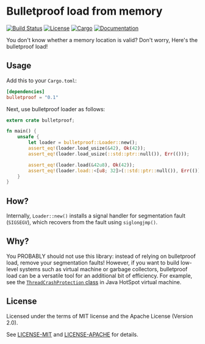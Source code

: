 # Bulletproof load from memory

[![Build Status](https://travis-ci.org/jeehoonkang/bulletproof-rs.svg?branch=master)](https://travis-ci.org/jeehoonkang/bulletproof-rs)
[![License](https://img.shields.io/badge/license-MIT%2FApache--2.0-blue.svg)](https://github.com/jeehoonkang/bulletproof-rs)
[![Cargo](https://img.shields.io/crates/v/bulletproof.svg)](https://crates.io/crates/bulletproof)
[![Documentation](https://docs.rs/bulletproof/badge.svg)](https://docs.rs/bulletproof)

You don't know whether a memory location is valid? Don't worry, Here's the bulletproof load!


## Usage

Add this to your `Cargo.toml`:

```toml
[dependencies]
bulletproof = "0.1"
```

Next, use bulletproof loader as follows:

```rust
extern crate bulletproof;

fn main() {
    unsafe {
        let loader = bulletproof::Loader::new();
        assert_eq!(loader.load_usize(&42), Ok(42));
        assert_eq!(loader.load_usize(::std::ptr::null()), Err(()));

        assert_eq!(loader.load(&42u8), Ok(42));
        assert_eq!(loader.load::<[u8; 32]>(::std::ptr::null()), Err(()));
    }
}
```


## How?

Internally, `Loader::new()` installs a signal handler for segmentation fault (`SIGSEGV`), which
recovers from the fault using `siglongjmp()`.


## Why?

You PROBABLY should not use this library: instead of relying on bulletproof load, remove your
segmentation faults! However, if you want to build low-level systems such as virtual machine or
garbage collectors, bulletproof load can be a versatile tool for an additional bit of
efficiency. For example, see the [`ThreadCrashProtection`
class](http://hg.openjdk.java.net/jdk10/jdk10/hotspot/file/tip/src/os/posix/vm/os_posix.hpp#l115) in
Java HotSpot virtual machine.


## License

Licensed under the terms of MIT license and the Apache License (Version 2.0).

See [LICENSE-MIT](LICENSE-MIT) and [LICENSE-APACHE](LICENSE-APACHE) for details.
